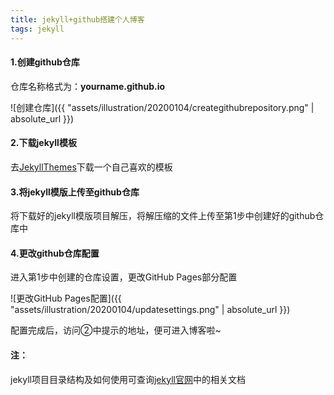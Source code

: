 ```yaml
---
title: jekyll+github搭建个人博客
tags: jekyll
---
```


#### 1.创建github仓库

仓库名称格式为：**yourname.github.io**

![创建仓库]({{ "assets/illustration/20200104/creategithubrepository.png" | absolute_url }})



#### 2.下载jekyll模板

去[JekyllThemes](http://jekyllthemes.org/)下载一个自己喜欢的模板



#### 3.将jekyll模版上传至github仓库

将下载好的jekyll模版项目解压，将解压缩的文件上传至第1步中创建好的github仓库中



#### 4.更改github仓库配置

进入第1步中创建的仓库设置，更改GitHub Pages部分配置

![更改GitHub Pages配置]({{ "assets/illustration/20200104/updatesettings.png" | absolute_url }})

配置完成后，访问②中提示的地址，便可进入博客啦~



#### 注：

jekyll项目目录结构及如何使用可查询[jekyll官网](http://jekyll.com.cn/)中的相关文档